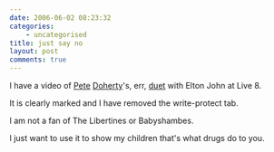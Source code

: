 ```yaml
---
date: 2006-06-02 08:23:32
categories:
    - uncategorised
title: just say no
layout: post
comments: true
---
```

I have a video of
[Pete](http://news.bbc.co.uk/1/hi/entertainment/5038844.stm)
[Doherty](http://www.bbc.co.uk/music/thelive8event/pics/eltonjohn/?4#gallery-intro)'s,
err,
[duet](http://www.virgin.net/music/festivals2005/live8/gal_01_09.html)
with Elton John at Live 8.

It is clearly marked and I have removed the write-protect tab.

I am not a fan of The Libertines or Babyshambes.

I just want to use it to show my children that's what drugs do to you.
